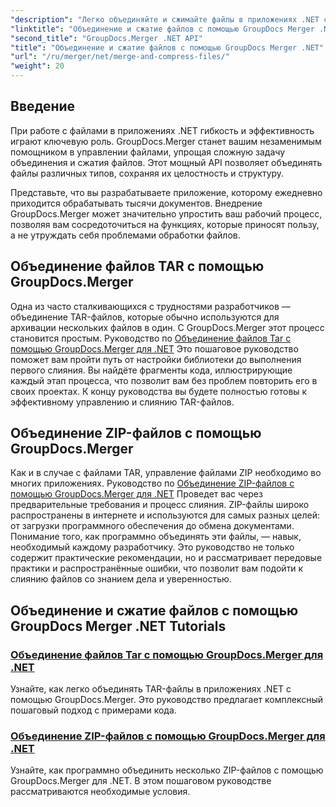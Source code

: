 ```yaml
---
"description": "Легко объединяйте и сжимайте файлы в приложениях .NET с помощью GroupDocs.Merger. Ознакомьтесь с пошаговыми руководствами по объединению файлов TAR и ZIP."
"linktitle": "Объединение и сжатие файлов с помощью GroupDocs Merger .NET"
"second_title": "GroupDocs.Merger .NET API"
"title": "Объединение и сжатие файлов с помощью GroupDocs Merger .NET"
"url": "/ru/merger/net/merge-and-compress-files/"
"weight": 20
---
```


## Введение

При работе с файлами в приложениях .NET гибкость и эффективность играют ключевую роль. GroupDocs.Merger станет вашим незаменимым помощником в управлении файлами, упрощая сложную задачу объединения и сжатия файлов. Этот мощный API позволяет объединять файлы различных типов, сохраняя их целостность и структуру.

Представьте, что вы разрабатываете приложение, которому ежедневно приходится обрабатывать тысячи документов. Внедрение GroupDocs.Merger может значительно упростить ваш рабочий процесс, позволяя вам сосредоточиться на функциях, которые приносят пользу, а не утруждать себя проблемами обработки файлов.

## Объединение файлов TAR с помощью GroupDocs.Merger

Одна из часто сталкивающихся с трудностями разработчиков — объединение TAR-файлов, которые обычно используются для архивации нескольких файлов в один. С GroupDocs.Merger этот процесс становится простым. Руководство по [Объединение файлов Tar с помощью GroupDocs.Merger для .NET](./merge-tar-files/) Это пошаговое руководство поможет вам пройти путь от настройки библиотеки до выполнения первого слияния. Вы найдёте фрагменты кода, иллюстрирующие каждый этап процесса, что позволит вам без проблем повторить его в своих проектах. К концу руководства вы будете полностью готовы к эффективному управлению и слиянию TAR-файлов.

## Объединение ZIP-файлов с помощью GroupDocs.Merger

Как и в случае с файлами TAR, управление файлами ZIP необходимо во многих приложениях. Руководство по [Объединение ZIP-файлов с помощью GroupDocs.Merger для .NET](./merge-zip-files/) Проведет вас через предварительные требования и процесс слияния. ZIP-файлы широко распространены в интернете и используются для самых разных целей: от загрузки программного обеспечения до обмена документами. Понимание того, как программно объединять эти файлы, — навык, необходимый каждому разработчику. Это руководство не только содержит практические рекомендации, но и рассматривает передовые практики и распространённые ошибки, что позволит вам подойти к слиянию файлов со знанием дела и уверенностью.

## Объединение и сжатие файлов с помощью GroupDocs Merger .NET Tutorials
### [Объединение файлов Tar с помощью GroupDocs.Merger для .NET](./merge-tar-files/)
Узнайте, как легко объединять TAR-файлы в приложениях .NET с помощью GroupDocs.Merger. Это руководство предлагает комплексный пошаговый подход с примерами кода.
### [Объединение ZIP-файлов с помощью GroupDocs.Merger для .NET](./merge-zip-files/)
Узнайте, как программно объединить несколько ZIP-файлов с помощью GroupDocs.Merger для .NET. В этом пошаговом руководстве рассматриваются необходимые условия.